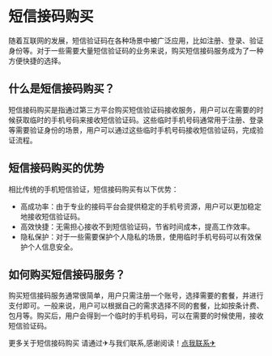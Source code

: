 # 短信接码购买

随着互联网的发展，短信验证码在各种场景中被广泛应用，比如注册、登录、验证身份等。对于一些需要大量短信验证码的业务来说，购买短信接码服务成为了一种方便快捷的选择。

## 什么是短信接码购买？

短信接码购买是指通过第三方平台购买短信验证码接收服务，用户可以在需要的时候获取临时的手机号码来接收短信验证码。这些临时手机号码通常用于注册、登录等需要验证身份的场景，用户可以通过这些临时手机号码接收短信验证码，完成验证流程。

## 短信接码购买的优势

相比传统的手机短信验证，短信接码购买有以下优势：

- 高成功率：由于专业的接码平台会提供稳定的手机号资源，用户可以更加稳定地接收短信验证码。
- 高效快捷：无需担心接收不到短信验证码，节省时间成本，提高工作效率。
- 隐私保护：对于一些需要保护个人隐私的场景，使用临时手机号码可以有效保护个人信息安全。

## 如何购买短信接码服务？

购买短信接码服务通常很简单，用户只需注册一个账号，选择需要的套餐，并进行支付即可。一般来说，用户可以根据自己的需求选择不同的套餐，比如按条计费、包月等。购买后，用户会得到一个临时的手机号码，可以在需要的时候使用，接收短信验证码。

更多关于短信接码购买 请通过✈与我们联系,感谢阅读！[点我联系✈](https://s.G208.com)